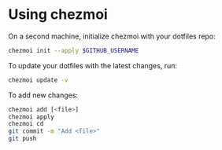 # Using chezmoi

On a second machine, initialize chezmoi with your dotfiles repo:

```bash
chezmoi init --apply $GITHUB_USERNAME
```

To update your dotfiles with the latest changes, run:

```bash
chezmoi update -v
```

To add new changes:

```bash
chezmoi add [<file>]
chezmoi apply
chezmoi cd
git commit -m "Add <file>"
git push
```
